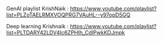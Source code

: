 GenAI playlist KrishNaik : https://www.youtube.com/playlist?list=PLZoTAELRMXVOQPRG7VAuHL--y97opD5GQ


Deep learning Krishnaik : https://www.youtube.com/playlist?list=PLTDARY42LDV4Ic6ZPHIh_CdlPwkKDJmpk

